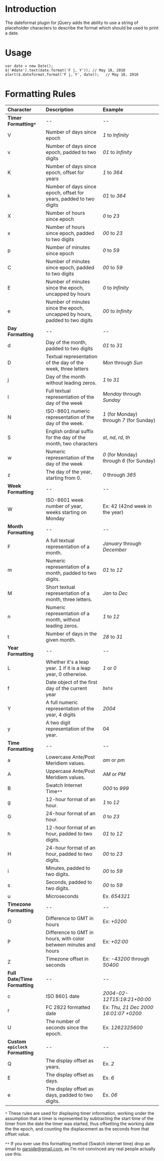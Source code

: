 # Introduction #

The dateformat plugin for jQuery adds the ability to use a string of placeholder characters to describe the format which should be used to print a date.

# Usage #
```
var date = new Date();
$('#date').text(date.format('F j, Y')); // May 18, 2010
alert($.dateformat.format('F j, Y', date));   // May 18, 2010
```

# Formatting Rules #

| **Character** | **Description** | **Example** |
|:--------------|:----------------|:------------|
| **Timer Formatting`*`** | --              | --          |
| V             | Number of days since epoch | _1_ to _Infinity_ |
| v             | Number of days since epoch, padded to two digits | _01_ to _Infinity_ |
| K             | Number of days since epoch, offset for years | _1_ to _364_ |
| k             | Number of days since epoch, offset for years, padded to two digits | _01_ to _364_ |
| X             | Number of hours since epoch | _0_ to _23_ |
| x             | Number of hours since epoch, padded to two digits | _00_ to _23_ |
| p             | Number of minutes since epoch | _0_ to _59_ |
| C             | Number of minutes since epoch, padded to two digits | _00_ to _59_ |
| E             | Number of minutes since the epoch, uncapped by hours | _0_ to _Infinity_  |
| e             | Number of minutes since the epoch, uncapped by hours, padded to two digits | _00_ to _Infinity_ |
| **Day Formatting** | --              | --          |
| d             | Day of the month, padded to two digits | _01_ to _31_ |
| D             | Textual representation of the day of the week, three letters | _Mon_ through  _Sun_ |
| j             | Day of the month without leading zeros. | _1_ to _31_ |
| l             | Full textual representation of the day of the week | _Monday_ through _Sunday_ |
| N             | ISO-8601 numeric representation of the day of the week. | _1_ (for Monday) through _7_ (for Sunday) |
| S             | English ordinal suffix for the day of the month, two characters | _st_, _nd_, _rd_, _th_ |
| w             | Numeric representation of the day of the week | _0_ (for Monday) through _6_ (for Sunday) |
| z             | The day of the year, starting from 0. | _0_ through _365_ |
| **Week Formatting** | --              | --          |
| W             | ISO-8601 week number of year, weeks starting on Monday  | Ex: 42 (42nd week in the year) |
| **Month Formatting** | --              | --          |
| F             | A full textual representation of a month. | _January_ through _December_ |
| m             | Numeric representation of a month, padded to two digits. | _01_ to _12_ |
| M             | Short textual representation of a month, three letters. | _Jan_ to _Dec_ |
| n             | Numeric representation of a month, without leading zeros. | _1_ to _12_ |
| t             | Number of days in the given month. | _28_ to _31_ |
| **Year Formatting** | --              | --          |
| L             | Whether it's a leap year. 1 if it is a leap year, 0 otherwise. | _1_ or _0_  |
| f             | Date object of the first day of the current year | `Date`      |
| Y             | A full numeric representation of the year, 4 digits | _2004_      |
| y             | A two digit representation of the year. | 04          |
| **Time Formatting** | --              | --          |
| a             | Lowercase Ante/Post Meridiem values. | _am_ or _pm_ |
| A             | Uppercase Ante/Post Meridiem values. | _AM_ or _PM_ |
| B             | Swatch Internet Time`**` | _000_ to _999_ |
| g             | 12-hour format of an hour. | _1_ to _12_ |
| G             | 24-hour format of an hour. | _0_ to _23_ |
| h             | 12-hour format of an hour, padded to two digits. | _01_ to _12_ |
| H             | 24-hour format of an hour, padded to two digits. | _00_ to _23_ |
| i             | Minutes, padded to two digits. | _00_ to _59_ |
| s             | Seconds, padded to two digits. | _00_ to _59_ |
| u             | Microseconds    | Ex. _654321_ |
| **Timezone Formatting** | --              | --          |
| O             | Difference to GMT in hours | Ex: _+0200_ |
| P             | Difference to GMT in hours, with color between minutes and hours | Ex: _+02:00_ |
| Z             | Timezone offset in seconds | Ex: _-43200_ through _50400_ |
| **Full Date/Time Formatting** | --              | --          |
| c             | ISO 8601 date   | _2004-02-12T15:19:21+00:00_ |
| r             | FC 2822 formatted date | Ex: _Thu, 21 Dec 2000 16:01:07 +0200_ |
| U             | The number of seconds since the epoch. | Ex. _1262325600_ |
| **Custom `epiclock` Formatting** | --              | --          |
| Q             | The display offset as years. | Ex. _2_     |
| E             | The display offset as days. | Ex. _6_     |
| e             | The display offset as days, padded to two digits. | Ex. _06_    |

`*` These rules are used for displaying timer information, working under the assumption that a timer is represented by subtracting the start time of the timer from the date the timer was started, thus offsetting the working date the the epoch, and counting the displacement as the seconds from that offset value.

`**` If you ever use this formatting method (Swatch internet time) drop an email to [garside@gmail.com](mailto:garside@gmail.com), as I'm not convinced any real people actually use this.
